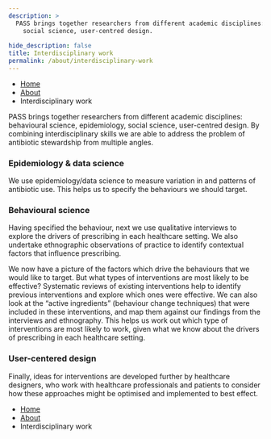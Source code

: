 ```yaml
---
description: >
  PASS brings together researchers from different academic disciplines: behavioural science, epidemiology, 
    social science, user-centred design.
 
hide_description: false
title: Interdisciplinary work
permalink: /about/interdisciplinary-work
---
```


<ul class="breadcrumb">
  <li><a href="/">Home</a></li>
  <li><a href="/about">About</a></li>
  <li>Interdisciplinary work</li>
</ul>

PASS brings together researchers from different academic disciplines: behavioural science, epidemiology, social science, user-centred design. By combining interdisciplinary skills we are able to address the problem of antibiotic stewardship from multiple angles.

### Epidemiology & data science
We use epidemiology/data science to measure variation in and patterns of antibiotic use. This helps us to specify the behaviours we should target.

### Behavioural science

Having specified the behaviour, next we use qualitative interviews to explore the drivers of prescribing in each healthcare setting. We also undertake ethnographic observations of practice to identify contextual factors that influence prescribing.

We now have a picture of the factors which drive the behaviours that we would like to target.  But what types of interventions are most likely to be effective? Systematic reviews of existing interventions help to identify previous interventions and explore which ones were effective. We can also look at the “active ingredients” (behaviour change techniques) that were included in these interventions, and map them against our findings from the interviews and ethnography. This helps us work out which type of interventions are most likely to work, given what we know about the drivers of prescribing in each healthcare setting.


### User-centered design 

Finally, ideas for interventions are developed further by healthcare designers, who work with healthcare professionals and patients to consider how these approaches might be optimised and implemented to best effect.

<ul class="breadcrumb">
  <li><a href="/">Home</a></li>
  <li><a href="/about">About</a></li>
  <li>Interdisciplinary work</li>
</ul>